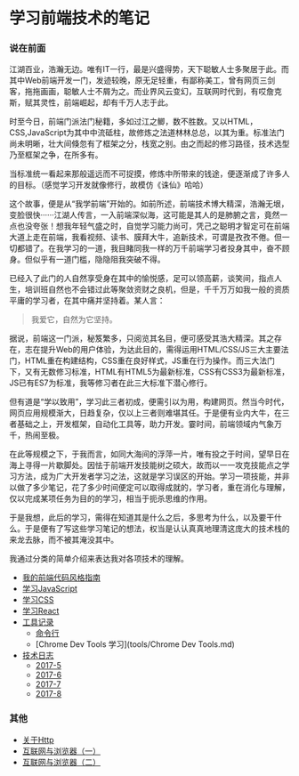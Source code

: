 
# 学习前端技术的笔记
### 说在前面
江湖百业，浩瀚无边。唯有IT一行，最是兴盛得势，天下聪敏人士多聚居于此。而其中Web前端开发一门，发迹较晚，原无足轻重，有鄙称美工，曾有网页三剑客，拖拖画画，聪敏人士不屑为之。而业界风云变幻，互联网时代到，有哎詹克斯，赋其灵性，前端崛起，却有千万人志于此。

时至今日，前端门派法门秘籍，多如过江之鲫，数不胜数。又以HTML，CSS,JavaScript为其中中流砥柱，故修炼之法道林林总总，以其为重。标准法门尚未明晰，壮大间倏忽有了框架之分，栈宽之别。由之而起的修习路径，技术选型乃至框架之争，在所多有。

当标准统一看起来那般遥远而不可捉摸，修炼中所带来的钱途，便逐渐成了许多人的目标。（感觉学习开发就像修行，故模仿《诛仙》哈哈）

这个故事，便是从“我学前端”开始的。如前所述，前端技术博大精深，浩瀚无垠，变脸很快······江湖人传言，一入前端深似海，这可能是其人的是肺腑之言，竟然一点也没夸张！想我年轻气盛之时，自觉学习能力尚可，凭己之聪明才智定可在前端大道上走在前端，我看视频、读书、膜拜大牛，追新技术，可谓是孜孜不倦。但一切都错了。在我学习的一道，我目睹同我一样的万千前端学习者投身其中，奋不顾身。但似乎有一道门槛，隐隐阻我突破不得。

已经入了此门的人自然享受身在其中的愉悦感，足可以领高薪，谈笑间，指点人生，培训班自然也不会错过此等聚敛资财之良机，但是，千千万万如我一般的资质平庸的学习者，在其中痛并坚持着。某人言：

> 我爱它，自然为它坚持。

据说，前端这一门派，秘笈繁多，只阅览其名目，便可感受其浩大精深。其之存在，志在提升Web的用户体验，为达此目的，需得运用HTML/CSS/JS三大主要法门，HTML重在构建结构，CSS重在良好样式，JS重在行为操作。而三大法门下，又有无数修习标准，HTML有HTML5为最新标准，CSS有CSS3为最新标准，JS已有ES7为标准，我等修习者在此三大标准下潜心修行。

但有道是“学以致用”，学习此三者初成，便需引以为用，构建网页。然当今时代，网页应用规模渐大，日趋复杂，仅以上三者则难堪其任。于是便有业内大牛，在三者基础之上，开发框架，自动化工具等，助力开发。霎时间，前端领域内气象万千，热闹至极。

在此等规模之下，于我而言，如同大海间的浮萍一片，唯有投之于时间，望早日在海上寻得一片歇脚处。因怯于前端开发技能树之硕大，故而以一一攻克技能点之学习方法，成为广大开发者学习之法，这就是学习误区的开始。学习一项技能，并非以做了多少笔记，花了多少时间便定可以取得成就的，学习者，重在消化与理解，仅以完成某项任务为目的的学习，相当于扼杀思维的作用。

于是我想，此后的学习，需得在知道其是什么之后，多思考为什么，以及要干什么。于是便有了写这些学习笔记的想法，权当是认认真真地理清这庞大的技术栈的来龙去脉，而不被其淹没其中。

我通过分类的简单介绍来表达我对各项技术的理解。
- [我的前端代码风格指南](我的前端风格指南.md)
- [学习JavaScript](learn_js/README.md)
- [学习CSS](learn_css/README.md)
- [学习React](learn_react/README.md)
- [工具记录]()
    - [命令行](tools/use-commandline.md)
    - [Chrome Dev Tools 学习](tools/Chrome Dev Tools.md)
- [技术日志]()
    - [2017-5](tec_diary/2017-5.md)
    - [2017-6](tec_diary/2017-6.md)
    - [2017-7](tec_diary/2017-7.md)
    - [2017-8](tec_diary/2017-8.md)

### 其他
- [关于Http](https://github.com/fanyj1994/learn_fe/issues/1)
- [互联网与浏览器（一）](https://github.com/fanyj1994/learn_fe/issues/2)
- [互联网与浏览器（二）](https://github.com/fanyj1994/learn_fe/issues/3)
